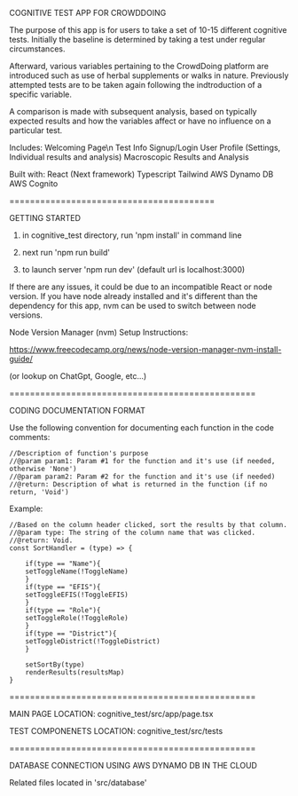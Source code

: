COGNITIVE TEST APP FOR CROWDDOING

The purpose of this app is for users to take a set of 10-15 different cognitive tests. Initially the baseline is determined by taking a test under regular circumstances. 

Afterward, various variables pertaining to the CrowdDoing platform are introduced such as use of herbal supplements or walks in nature. Previously attempted tests are to be taken again following the indtroduction of a specific variable. 

A comparison is made with subsequent analysis, based on typically expected results and how the variables affect or have no influence on a particular test.


Includes:
Welcoming Page\n
Test Info
Signup/Login
User Profile (Settings, Individual results and analysis)
Macroscopic Results and Analysis


Built with:
 React (Next framework)
 Typescript
 Tailwind
 AWS Dynamo DB
 AWS Cognito

========================================

GETTING STARTED


1. in cognitive_test directory, run 'npm install' in command line

2. next run 'npm run build'

3. to launch server 'npm run dev' (default url is localhost:3000)


If there are any issues, it could be due to an incompatible React or node version. If you have node already installed and it's different than the dependency for this app, nvm can be used to switch between node versions.

Node Version Manager (nvm) Setup Instructions:

https://www.freecodecamp.org/news/node-version-manager-nvm-install-guide/

(or lookup on ChatGpt, Google, etc...)



================================================

CODING DOCUMENTATION FORMAT

Use the following convention for documenting each function in the code comments:

    //Description of function's purpose
    //@param param1: Param #1 for the function and it's use (if needed, otherwise 'None')
    //@param param2: Param #2 for the function and it's use (if needed)
    //@return: Description of what is returned in the function (if no return, 'Void')

Example:

    //Based on the column header clicked, sort the results by that column.
    //@param type: The string of the column name that was clicked.
    //@return: Void.
    const SortHandler = (type) => {
        
        if(type == "Name"){
        setToggleName(!ToggleName)
        }
        if(type == "EFIS"){
        setToggleEFIS(!ToggleEFIS)
        }
        if(type == "Role"){
        setToggleRole(!ToggleRole)
        }
        if(type == "District"){
        setToggleDistrict(!ToggleDistrict)
        }

        setSortBy(type)
        renderResults(resultsMap)
    }



================================================

MAIN PAGE LOCATION:
cognitive_test/src/app/page.tsx

TEST COMPONENETS LOCATION:
cognitive_test/src/tests



================================================

DATABASE CONNECTION USING AWS DYNAMO DB IN THE CLOUD

Related files located in 'src/database'

